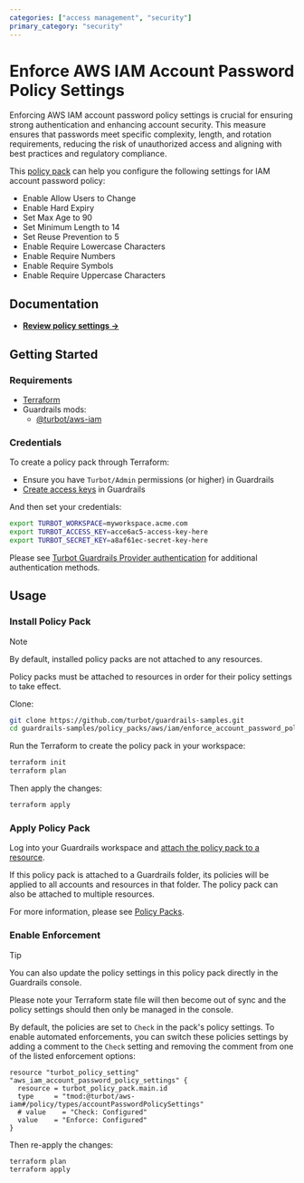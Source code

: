 ```yaml
---
categories: ["access management", "security"]
primary_category: "security"
---
```


# Enforce AWS IAM Account Password Policy Settings

Enforcing AWS IAM account password policy settings is crucial for ensuring strong authentication and enhancing account security. This measure ensures that passwords meet specific complexity, length, and rotation requirements, reducing the risk of unauthorized access and aligning with best practices and regulatory compliance.

This [policy pack](https://turbot.com/guardrails/docs/concepts/policy-packs) can help you configure the following settings for IAM account password policy:

- Enable Allow Users to Change
- Enable Hard Expiry
- Set Max Age to 90
- Set Minimum Length to 14
- Set Reuse Prevention to 5
- Enable Require Lowercase Characters
- Enable Require Numbers
- Enable Require Symbols
- Enable Require Uppercase Characters

## Documentation

- **[Review policy settings →](https://hub.guardrails.turbot.com/policy-packs/aws_iam_enforce_account_password_policy_settings/settings)**

## Getting Started

### Requirements

- [Terraform](https://developer.hashicorp.com/terraform/install)
- Guardrails mods:
  - [@turbot/aws-iam](https://hub.guardrails.turbot.com/mods/aws/mods/aws-iam)

### Credentials

To create a policy pack through Terraform:

- Ensure you have `Turbot/Admin` permissions (or higher) in Guardrails
- [Create access keys](https://turbot.com/guardrails/docs/guides/iam/access-keys#generate-a-new-guardrails-api-access-key) in Guardrails

And then set your credentials:

```sh
export TURBOT_WORKSPACE=myworkspace.acme.com
export TURBOT_ACCESS_KEY=acce6ac5-access-key-here
export TURBOT_SECRET_KEY=a8af61ec-secret-key-here
```

Please see [Turbot Guardrails Provider authentication](https://registry.terraform.io/providers/turbot/turbot/latest/docs#authentication) for additional authentication methods.

## Usage

### Install Policy Pack

> [!NOTE]
> By default, installed policy packs are not attached to any resources.
>
> Policy packs must be attached to resources in order for their policy settings to take effect.

Clone:

```sh
git clone https://github.com/turbot/guardrails-samples.git
cd guardrails-samples/policy_packs/aws/iam/enforce_account_password_policy_settings
```

Run the Terraform to create the policy pack in your workspace:

```sh
terraform init
terraform plan
```

Then apply the changes:

```sh
terraform apply
```

### Apply Policy Pack

Log into your Guardrails workspace and [attach the policy pack to a resource](https://turbot.com/guardrails/docs/guides/policy-packs#attach-a-policy-pack-to-a-resource).

If this policy pack is attached to a Guardrails folder, its policies will be applied to all accounts and resources in that folder. The policy pack can also be attached to multiple resources.

For more information, please see [Policy Packs](https://turbot.com/guardrails/docs/concepts/policy-packs).

### Enable Enforcement

> [!TIP]
> You can also update the policy settings in this policy pack directly in the Guardrails console.
>
> Please note your Terraform state file will then become out of sync and the policy settings should then only be managed in the console.

By default, the policies are set to `Check` in the pack's policy settings. To enable automated enforcements, you can switch these policies settings by adding a comment to the `Check` setting and removing the comment from one of the listed enforcement options:

```hcl
resource "turbot_policy_setting" "aws_iam_account_password_policy_settings" {
  resource = turbot_policy_pack.main.id
  type     = "tmod:@turbot/aws-iam#/policy/types/accountPasswordPolicySettings"
  # value    = "Check: Configured"
  value    = "Enforce: Configured"
}
```

Then re-apply the changes:

```sh
terraform plan
terraform apply
```
